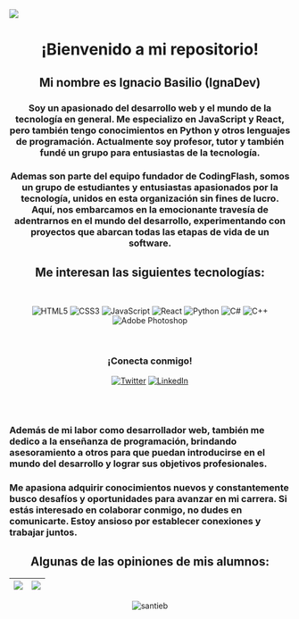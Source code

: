 <img src="https://i.ibb.co/z2g4Ldx/1681584517093.jpg"/>

<br/>

<h1 align="center"> ¡Bienvenido a mi repositorio! </h1>

<h2 align="center"> Mi nombre es Ignacio Basilio (IgnaDev) </h2>

<h3 align="center">Soy un apasionado del desarrollo web y el mundo de la tecnología en general. Me especializo en JavaScript y React, pero también tengo conocimientos en Python y otros lenguajes de programación. Actualmente soy profesor, tutor y también fundé un grupo para entusiastas de la tecnología.</h3>
<h3 align="center">Ademas son parte del equipo fundador de CodingFlash, somos un grupo de estudiantes y entusiastas apasionados por la tecnología, unidos en esta organización sin fines de lucro. Aquí, nos embarcamos en la emocionante travesía de adentrarnos en el mundo del desarrollo, experimentando con proyectos que abarcan todas las etapas de vida de un software.</h3>

<h2 align="center"> Me interesan las siguientes tecnologías: </h2>

<br/>

<div align="center">

![HTML5](https://img.shields.io/badge/html5-%23E34F26.svg?style=for-the-badge&logo=html5&logoColor=white)
![CSS3](https://img.shields.io/badge/css3-%231572B6.svg?style=for-the-badge&logo=css3&logoColor=white)
![JavaScript](https://img.shields.io/badge/javascript-%23323330.svg?style=for-the-badge&logo=javascript&logoColor=%23F7DF1E)
![React](https://img.shields.io/badge/react-%2320232a.svg?style=for-the-badge&logo=react&logoColor=%2361DAFB)
![Python](https://img.shields.io/badge/python-3670A0?style=for-the-badge&logo=python&logoColor=ffdd54)
![C#](https://img.shields.io/badge/c%23-%23239120.svg?style=for-the-badge&logo=c-sharp&logoColor=white)
![C++](https://img.shields.io/badge/c++-%2300599C.svg?style=for-the-badge&logo=c%2B%2B&logoColor=white)
![Adobe Photoshop](https://img.shields.io/badge/adobe%20photoshop-%2331A8FF.svg?style=for-the-badge&logo=adobe%20photoshop&logoColor=white)

  </div>
<br/>

<h3 align="center">¡Conecta conmigo!</h3>

<div align="center">

[![Twitter](https://img.shields.io/badge/Twitter-%231DA1F2.svg?style=for-the-badge&logo=Twitter&logoColor=white)](https://twitter.com/ignadev)
[![LinkedIn](https://img.shields.io/badge/linkedin-%230077B5.svg?style=for-the-badge&logo=linkedin&logoColor=white)](https://www.linkedin.com/in/ignacio)

</div>

<br/>

<br/>

<h3>
Además de mi labor como desarrollador web, también me dedico a la enseñanza de programación, brindando asesoramiento a otros para que puedan introducirse en el mundo del desarrollo y lograr sus objetivos profesionales.
<h3>




Me apasiona adquirir conocimientos nuevos y constantemente busco desafíos y oportunidades para avanzar en mi carrera. Si estás interesado en colaborar conmigo, no dudes en comunicarte. Estoy ansioso por establecer conexiones y trabajar juntos.


<h2 align="center"> 
  Algunas de las opiniones de mis alumnos:
</h2>

<div align="center">
  
| <img src="https://i.ibb.co/DkV9yFf/Captura-desde-2023-03-06-20-12-53.png"/>  | <img src="https://i.ibb.co/MnBFKX2/Captura-desde-2023-03-06-20-13-28.png"/>  | 
| -- | -- |
  
 </div>
  

 
<p align="center"><img align="center" src="https://github-readme-stats.vercel.app/api/top-langs?username=nachobasilio&show_icons=true&theme=dracula&locale=en&layout=compact" alt="santieb" /></p>
  
  
<h6 align="right">
  <img src="https://komarev.com/ghpvc/?username=NachoBasilio&style=flat-square&color=blue" alt=""/>
</h6>

